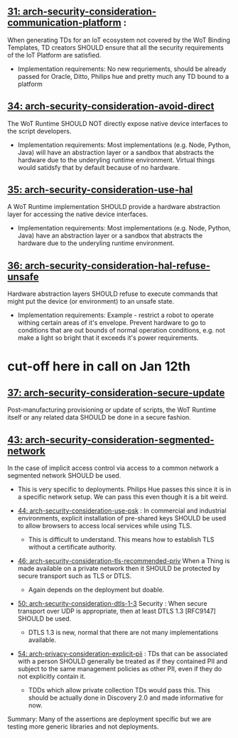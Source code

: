 
## [31: arch-security-consideration-communication-platform](https://w3c.github.io/wot-architecture#arch-security-consideration-communication-platform) : 

When generating TDs for an IoT ecosystem not covered by the WoT Binding Templates, 
TD creators SHOULD ensure that all the security requirements of the IoT Platform are satisfied.

* Implementation requirements: No new requriements, should be already passed for Oracle, Ditto, Philips hue and pretty much any TD bound to a platform

 ## [34: arch-security-consideration-avoid-direct](https://w3c.github.io/wot-architecture#arch-security-consideration-avoid-direct) 	
 
 The WoT Runtime SHOULD NOT directly expose native device interfaces to the script developers.
  
 * Implementation requirements: Most implementations (e.g. Node, Python, Java) will have an abstraction layer or a sandbox that abstracts the hardware due to the underyling runtime environment. Virtual things would satidsfy that by default because of no hardware.

## [35: arch-security-consideration-use-hal](https://w3c.github.io/wot-architecture#arch-security-consideration-use-hal)

A WoT Runtime implementation SHOULD provide a hardware abstraction layer for accessing the native device interfaces. 

* Implementation requirements: Most implementations (e.g. Node, Python, Java) have an abstraction layer or a sandbox that abstracts the hardware due to the underyling runtime environment. 

## [36: arch-security-consideration-hal-refuse-unsafe](https://w3c.github.io/wot-architecture#arch-security-consideration-hal-refuse-unsafe) 

Hardware abstraction layers SHOULD refuse to execute commands that might put the device (or environment) to an unsafe state. 

* Implementation requirements: Example - restrict a robot to operate withing certain areas of it's envelope. Prevent hardware to go to conditions that are out bounds of normal operation conditions, e.g. not make a light so bright that it exceeds it's power requirements.

# cut-off here in call on Jan 12th

## [37: arch-security-consideration-secure-update](https://w3c.github.io/wot-architecture#arch-security-consideration-secure-update) 

Post-manufacturing provisioning or update of scripts, the WoT Runtime itself or any related data SHOULD be done in a secure fashion.

## [43: arch-security-consideration-segmented-network](https://w3c.github.io/wot-architecture#arch-security-consideration-segmented-network) 

In the case of implicit access control via access to a common network a segmented network SHOULD be used.
 

 - This is very specific to deployments. Philips Hue passes this since it is in a specific network setup. We can pass this even though it is a bit weird.

- [44: arch-security-consideration-use-psk](https://w3c.github.io/wot-architecture#arch-security-consideration-use-psk) : In commercial and industrial environments, explicit installation of pre-shared keys SHOULD be used to allow browsers to access local services while using TLS.
  - This is difficult to understand. This means how to establish TLS without a certificate authority.


- [46: arch-security-consideration-tls-recommended-priv](https://w3c.github.io/wot-architecture#arch-security-consideration-tls-recommended-priv) When a Thing is made available on a private network then it SHOULD be protected by secure transport such as TLS or DTLS.
  - Again depends on the deployment but doable.

- [50: arch-security-consideration-dtls-1-3](https://w3c.github.io/wot-architecture#arch-security-consideration-dtls-1-3) 	Security : When secure transport over UDP is appropriate, then at least DTLS 1.3 [RFC9147] SHOULD be used.
  - DTLS 1.3 is new, normal that there are not many implementations available.

- [54: arch-privacy-consideration-explicit-pii](https://w3c.github.io/wot-architecture#arch-privacy-consideration-explicit-pii) : TDs that can be associated with a person SHOULD generally be treated as if they contained PII and subject to the same management policies as other PII, even if they do not explicitly contain it.
  - TDDs which allow private collection TDs would pass this. This should be actually done in Discovery 2.0 and made informative for now.


Summary: Many of the assertions are deployment specific but we are testing more generic libraries and not deployments.
